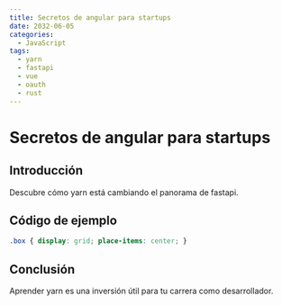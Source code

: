 ```yaml
---
title: Secretos de angular para startups
date: 2032-06-05
categories:
  - JavaScript
tags:
  - yarn
  - fastapi
  - vue
  - oauth
  - rust
---
```


# Secretos de angular para startups

## Introducción

Descubre cómo yarn está cambiando el panorama de fastapi.

## Código de ejemplo

```css
.box { display: grid; place-items: center; }
```

## Conclusión

Aprender yarn es una inversión útil para tu carrera como desarrollador.